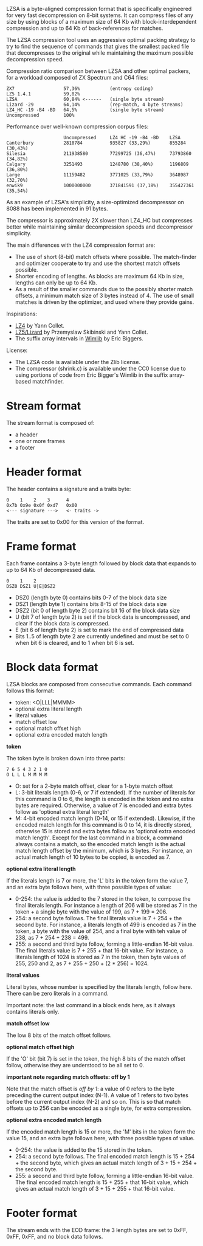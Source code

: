 LZSA is a byte-aligned compression format that is specifically engineered for very fast decompression on 8-bit systems. It can compress files of any size by using blocks of a maximum size of 64 Kb with block-interdependent compression and up to 64 Kb of back-references for matches. 

The LZSA compression tool uses an aggressive optimal packing strategy to try to find the sequence of commands that gives the smallest packed file that decompresses to the original while maintaining the maximum possible decompression speed.

Compression ratio comparison between LZSA and other optimal packers, for a workload composed of ZX Spectrum and C64 files:

    ZX7                  57,36%           (entropy coding)
    LZ5 1.4.1            59,82%
    LZSA                 60,84% <------   (single byte stream)
    Lizard -29           64,14%           (rep-match, 4 byte streams)
    LZ4_HC -19 -B4 -BD   64,5%            (single byte stream)
    Uncompressed         100%

Performance over well-known compression corpus files:

                         Uncompressed     LZ4_HC -19 -B4 -BD    LZSA
    Canterbury           2810784          935827 (33,29%)       855284 (30,43%)
    Silesia              211938580        77299725 (36,47%)     73793860 (34,82%)
    Calgary              3251493          1248780 (38,40%)      1196809 (36,80%)
    Large                11159482         3771025 (33,79%)      3648987 (32,70%)
    enwik9               1000000000       371841591 (37,18%)    355427361 (35,54%)
    
As an example of LZSA's simplicity, a size-optimized decompressor on 8088 has been implemented in 91 bytes.

The compressor is approximately 2X slower than LZ4_HC but compresses better while maintaining similar decompression speeds and decompressor simplicity.

The main differences with the LZ4 compression format are:

* The use of short (8-bit) match offsets where possible. The match-finder and optimizer cooperate to try and use the shortest match offsets possible.
* Shorter encoding of lengths. As blocks are maximum 64 Kb in size, lengths can only be up to 64 Kb.
* As a result of the smaller commands due to the possibly shorter match offsets, a minimum match size of 3 bytes instead of 4. The use of small matches is driven by the optimizer, and used where they provide gains.

Inspirations: 

* [LZ4](https://github.com/lz4/lz4) by Yann Collet. 
* [LZ5/Lizard](https://github.com/inikep/lizard) by Przemyslaw Skibinski and Yann Collet. 
* The suffix array intervals in [Wimlib](https://wimlib.net/git/?p=wimlib;a=tree) by Eric Biggers.

License:

* The LZSA code is available under the Zlib license. 
* The compressor (shrink.c) is available under the CC0 license due to using portions of code from Eric Bigger's Wimlib in the suffix array-based matchfinder.

# Stream format

The stream format is composed of:
* a header
* one or more frames
* a footer

# Header format

The header contains a signature and a traits byte:

    0    1    2    3      4
    0x7b 0x9e 0x0f 0xd7   0x00
    <--- signature --->   <- traits ->

The traits are set to 0x00 for this version of the format.

# Frame format

Each frame contains a 3-byte length followed by block data that expands to up to 64 Kb of decompressed data.

    0    1    2
    DSZ0 DSZ1 U|E|DSZ2

* DSZ0 (length byte 0) contains bits 0-7 of the block data size
* DSZ1 (length byte 1) contains bits 8-15 of the block data size
* DSZ2 (bit 0 of length byte 2) contains bit 16 of the block data size
* U (bit 7 of length byte 2) is set if the block data is uncompressed, and clear if the block data is compressed.
* E (bit 6 of length byte 2) is set to mark the end of compressed data
* Bits 1..5 of length byte 2 are currently undefined and must be set to 0 when bit 6 is cleared, and to 1 when bit 6 is set.

# Block data format

LZSA blocks are composed from consecutive commands. Each command follows this format:

* token: <O|LLL|MMMM>
* optional extra literal length
* literal values
* match offset low
* optional match offset high
* optional extra encoded match length

**token**

The token byte is broken down into three parts:

    7 6 5 4 3 2 1 0
    O L L L M M M M

* O: set for a 2-byte match offset, clear for a 1-byte match offset
* L: 3-bit literals length (0-6, or 7 if extended). If the number of literals for this command is 0 to 6, the length is encoded in the token and no extra bytes are required. Otherwise, a value of 7 is encoded and extra bytes follow as 'optional extra literal length'
* M: 4-bit encoded match length (0-14, or 15 if extended). Likewise, if the encoded match length for this command is 0 to 14, it is directly stored, otherwise 15 is stored and extra bytes follow as 'optional extra encoded match length'. Except for the last command in a block, a command always contains a match, so the encoded match length is the actual match length offset by the minimum, which is 3 bytes. For instance, an actual match length of 10 bytes to be copied, is encoded as 7.

**optional extra literal length**

If the literals length is 7 or more, the 'L' bits in the token form the value 7, and an extra byte follows here, with three possible types of value:

* 0-254: the value is added to the 7 stored in the token, to compose the final literals length. For instance a length of 206 will be stored as 7 in the token + a single byte with the value of 199, as 7 + 199 = 206.
* 254: a second byte follows. The final literals value is 7 + 254 + the second byte. For instance, a literals length of 499 is encoded as 7 in the token, a byte with the value of 254, and a final byte with teh value of 238, as 7 + 254 + 238 = 499.
* 255: a second and third byte follow, forming a little-endian 16-bit value. The final literals value is 7 + 255 + that 16-bit value. For instance, a literals length of 1024 is stored as 7 in the token, then byte values of 255, 250 and 2, as 7 + 255 + 250 + (2 * 256) = 1024.

**literal values**

Literal bytes, whose number is specified by the literals length, follow here. There can be zero literals in a command.

Important note: the last command in a block ends here, as it always contains literals only.

**match offset low**

The low 8 bits of the match offset follows. 

**optional match offset high**

If the 'O' bit (bit 7) is set in the token, the high 8 bits of the match offset follow, otherwise they are understood to be all set to 0.

**important note regarding match offsets: off by 1**

Note that the match offset is *off by 1*: a value of 0 refers to the byte preceding the current output index (N-1). A value of 1 refers to two bytes before the current output index (N-2) and so on. This is so that match offsets up to 256 can be encoded as a single byte, for extra compression.

**optional extra encoded match length**

If the encoded match length is 15 or more, the 'M' bits in the token form the value 15, and an extra byte follows here, with three possible types of value.

* 0-254: the value is added to the 15 stored in the token.
* 254: a second byte follows. The final encoded match length is 15 + 254 + the second byte, which gives an actual match length of 3 + 15 + 254 + the second byte.
* 255: a second and third byte follow, forming a little-endian 16-bit value. The final encoded match length is 15 + 255 + that 16-bit value, which gives an actual match length of 3 + 15 + 255 + that 16-bit value.

# Footer format

The stream ends with the EOD frame: the 3 length bytes are set to 0xFF, 0xFF, 0xFF, and no block data follows.
